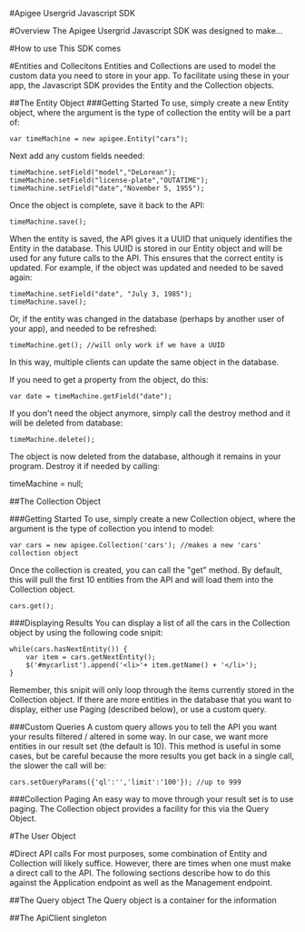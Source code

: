 #Apigee Usergrid Javascript SDK

#Overview
The Apigee Usergrid Javascript SDK was designed to make…

#How to use
This SDK comes 

#Entities and Collecitons
Entities and Collections are used to model the custom data you need to store in your app.  To facilitate using these in your app, the Javascript SDK provides the Entity and the Collection objects. 

##The Entity Object
###Getting Started
To use, simply create a new Entity object, where the argument is the type of collection the entity will be a part of:

	var timeMachine = new apigee.Entity("cars");
	
Next add any custom fields needed:

 	timeMachine.setField("model","DeLorean");
 	timeMachine.setField("license-plate","OUTATIME");
 	timeMachine.setField("date","November 5, 1955");

Once the object is complete, save it back to the API:
 
  	timeMachine.save();
 
When the entity is saved, the API gives it a UUID that uniquely identifies the Entity in the database.  This UUID is stored in our Entity object and will be used for any future calls to the API.  This ensures that the correct entity is updated.  For example, if the object was updated and needed to be saved again:

	timeMachine.setField("date", "July 3, 1985");
	timeMachine.save();
 
Or, if the entity was changed in the database (perhaps by another user of your app), and needed to be refreshed:

	timeMachine.get(); //will only work if we have a UUID
 
In this way, multiple clients can update the same object in the database.

If you need to get a property from the object, do this:
 
	var date = timeMachine.getField("date");
 
If you don't need the object anymore, simply call the destroy method and it will be deleted from database:
 
	timeMachine.delete();
 
The object is now deleted from the database, although it remains in your program.  Destroy it if needed by calling:
 
 timeMachine = null;

##The Collection Object

###Getting Started
To use, simply create a new Collection object, where the argument is the type of collection you intend to model:

	var cars = new apigee.Collection('cars'); //makes a new 'cars' collection object

Once the collection is created, you can call the "get" method. By default, this will pull the first 10 entities from the API and will load them into the Collection object.

	cars.get();

###Displaying Results
You can display a list of all the cars in the Collection object by using the following code snipit:
 
	while(cars.hasNextEntity()) {
		var item = cars.getNextEntity();
		$('#mycarlist').append('<li>'+ item.getName() + '</li>');
	}

Remember, this snipit will only loop through the items currently stored in the Collection object.  If there are more entities in the database that you want to display, either use Paging (described below), or use a custom query. 

###Custom Queries
A custom query allows you to tell the API you want your results filtered / altered in some way.  In our case, we want more entities in our result set (the default is 10).  This method is useful in some cases, but be careful because the more results you get back in a single call, the slower the call will be:

	cars.setQueryParams({'ql':'','limit':'100'}); //up to 999

###Collection Paging
An easy way to move through your result set is to use paging.  The Collection object provides a facility for this via the Query Object.


#The User Object



#Direct API calls
For most purposes, some combination of Entity and Collection will likely suffice.  However, there are times when one must make a direct call to the API.  The following sections describe how to do this against the Application endpoint as well as the Management endpoint.

##The Query object
The Query object is a container for the information 



##The ApiClient singleton




